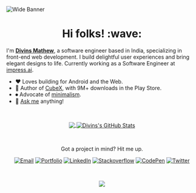 ![Wide Banner](https://user-images.githubusercontent.com/13608193/152341737-9f3dff3d-277f-4545-95a9-3f39daa6b181.png)

<h1 align='center'>Hi folks! :wave:</h1>

I'm <b>[Divins Mathew](http://divins-mathew.netlify.com/)</b>, a software engineer based in India, specializing in front-end web development. I build delightful user experiences and bring elegant designs to life. Currently working as a Software Engineer at [impress.ai](https://www.impress.ai/).

-   ❤️ Loves building for Android and the Web.
-   📱 Author of [CubeX](https://play.google.com/store/apps/details?id=diozz.cubex), with 9M+ downloads in the Play Store.
-   ⏺ Advocate of [minimalism](https://en.wikipedia.org/wiki/Minimalism#Software_and_UI_design).
-   💬 [Ask me](https://github.com/divinsmathew/divinsmathew/issues) anything!

<br>

<p align="center">
  <a href="https://github.com/divinsmathew">
    <img align="center" src="https://github-readme-stats.vercel.app/api/top-langs/?username=divinsmathew&hide=html,tex&title_color=ffffff&text_color=05fff7&icon_color=05fff7&bg_color=051629&langs_count=3" />
  </a>
  <a href="https://github.com/divinsmathew">
    <img align="center" src="https://github-readme-stats.vercel.app/api?username=divinsmathew&show_icons=true&line_height=27&count_private=true&title_color=05fff7&text_color=abb5d3&icon_color=d1e9ff&bg_color=051629" alt="Divins's GitHub Stats" />
  </a>
</p>

<br>

<p align="center">
  Got a project in mind? Hit me up.
</p>

<p align="center">
  <a title="Email" href="mailto:divinsmathew@gmail.com" target="_blank" rel="noopener noreferrer"><img src="https://user-images.githubusercontent.com/13608193/152429704-1538097c-67d0-4e2c-a6e0-09f820361a70.svg" alt="Email"></a>
  <a title="Portfolio" href="http://divins-mathew.netlify.com/" target="_blank" rel="noopener noreferrer"><img src="https://user-images.githubusercontent.com/13608193/152426278-0aa6c9ff-de37-4ff1-9808-8a8375a2e959.svg" alt="Portfolio"></a>
  <a title="LinkedIn" href="https://www.linkedin.com/in/divinsmathew" target="_blank" rel="noopener noreferrer"><img src="https://user-images.githubusercontent.com/13608193/152429138-1e479d90-ccf3-403d-aa64-eab40c49bfbc.svg" alt="LinkedIn"></a>
  <a title="Stackoverflow" href="http://stackoverflow.com/u/3201403" target="_blank" rel="noopener noreferrer"><img src="https://user-images.githubusercontent.com/13608193/152432038-7639d678-7690-453c-8e92-20986f1802af.svg" alt="Stackoverflow"></a>
  <a title="CodePen" href="https://codepen.io/divinsmathew" target="_blank" rel="noopener noreferrer"><img src="https://user-images.githubusercontent.com/13608193/152428721-5d8a92fa-8e5f-4aad-bd5a-8c9ac180fd4f.svg" alt="CodePen"></a>
  <a title="Twitter" href="https://twitter.com/divinsmathew" target="_blank" rel="noopener noreferrer"><img src="https://user-images.githubusercontent.com/13608193/152432626-338d2e08-ae84-4afc-800a-4932f74114e7.svg" alt="Twitter"></a>
</p>

<br>

<p align="center">
  <img src="https://visitor-badge.laobi.icu/badge?page_id=divinsmathew">
</p>
